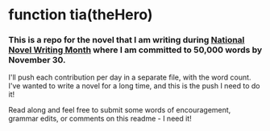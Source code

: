 # function tia(theHero)

### This is a repo for the novel that I am writing during [National Novel Writing Month](http://nanowrimo.org/) where I am committed to 50,000 words by November 30. 

I'll push each contribution per day in a separate file, with the word count. I've wanted to write a novel for a long time, and this is the push I need to do it! 

Read along and feel free to submit some words of encouragement, grammar edits, or comments on this readme - I need it! 
